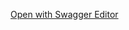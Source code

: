 [Open with Swagger Editor](https://editor.swagger.io/?url=https://raw.githubusercontent.com/seanbright/asterisk-ari-openapi-spec/master/openapi.yaml)
